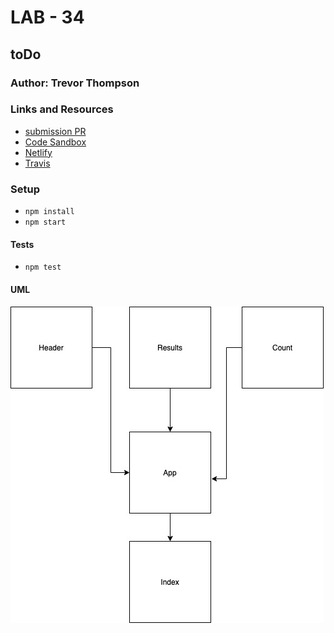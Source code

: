 # LAB - 34

## toDo

### Author: Trevor Thompson

### Links and Resources
* [submission PR](https://github.com/TrevorThomp/toDo/pull/1)
* [Code Sandbox](https://codesandbox.io/s/todo-application-x1fpf)
* [Netlify](https://dazzling-snyder-311dfa.netlify.com/)
* [Travis](https://travis-ci.com/TrevorThomp/toDo)

### Setup
* `npm install`
* `npm start`
  
#### Tests
* `npm test`

#### UML
![UML](./assets/uml.jpg)